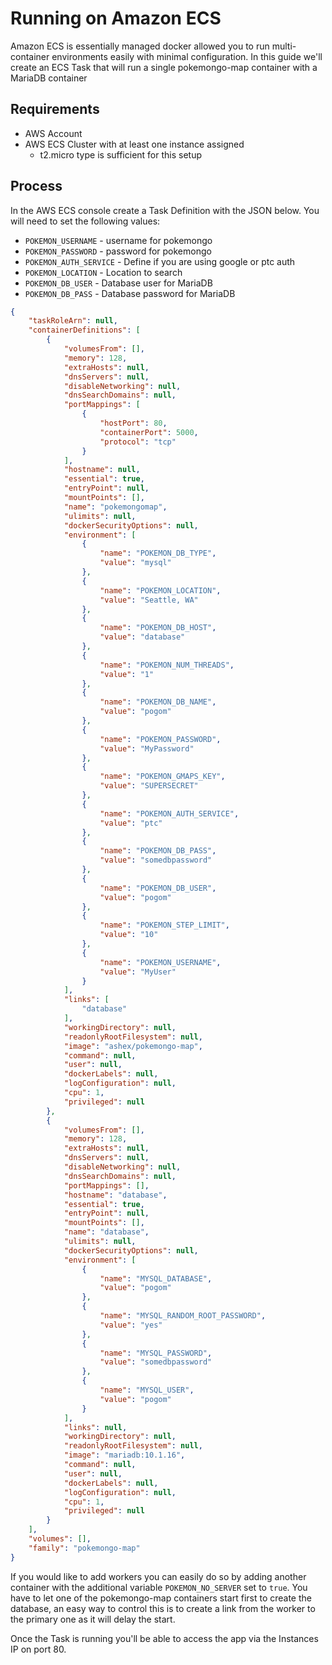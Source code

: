 # Running on Amazon ECS

Amazon ECS is essentially managed docker allowed you to run multi-container environments easily with minimal configuration. In this guide we'll create an ECS Task that will run a single pokemongo-map container with a MariaDB container

## Requirements

* AWS Account
* AWS ECS Cluster with at least one instance assigned
    * t2.micro type is sufficient for this setup

## Process


In the AWS ECS console create a Task Definition with the JSON below. You will need to set the following values:

* `POKEMON_USERNAME` - username for pokemongo
* `POKEMON_PASSWORD` - password for pokemongo
* `POKEMON_AUTH_SERVICE` - Define if you are using google or ptc auth
* `POKEMON_LOCATION` - Location to search
* `POKEMON_DB_USER` - Database user for MariaDB
* `POKEMON_DB_PASS` - Database password for MariaDB

```json
{
    "taskRoleArn": null,
    "containerDefinitions": [
        {
            "volumesFrom": [],
            "memory": 128,
            "extraHosts": null,
            "dnsServers": null,
            "disableNetworking": null,
            "dnsSearchDomains": null,
            "portMappings": [
                {
                    "hostPort": 80,
                    "containerPort": 5000,
                    "protocol": "tcp"
                }
            ],
            "hostname": null,
            "essential": true,
            "entryPoint": null,
            "mountPoints": [],
            "name": "pokemongomap",
            "ulimits": null,
            "dockerSecurityOptions": null,
            "environment": [
                {
                    "name": "POKEMON_DB_TYPE",
                    "value": "mysql"
                },
                {
                    "name": "POKEMON_LOCATION",
                    "value": "Seattle, WA"
                },
                {
                    "name": "POKEMON_DB_HOST",
                    "value": "database"
                },
                {
                    "name": "POKEMON_NUM_THREADS",
                    "value": "1"
                },
                {
                    "name": "POKEMON_DB_NAME",
                    "value": "pogom"
                },
                {
                    "name": "POKEMON_PASSWORD",
                    "value": "MyPassword"
                },
                {
                    "name": "POKEMON_GMAPS_KEY",
                    "value": "SUPERSECRET"
                },
                {
                    "name": "POKEMON_AUTH_SERVICE",
                    "value": "ptc"
                },
                {
                    "name": "POKEMON_DB_PASS",
                    "value": "somedbpassword"
                },
                {
                    "name": "POKEMON_DB_USER",
                    "value": "pogom"
                },
                {
                    "name": "POKEMON_STEP_LIMIT",
                    "value": "10"
                },
                {
                    "name": "POKEMON_USERNAME",
                    "value": "MyUser"
                }
            ],
            "links": [
                "database"
            ],
            "workingDirectory": null,
            "readonlyRootFilesystem": null,
            "image": "ashex/pokemongo-map",
            "command": null,
            "user": null,
            "dockerLabels": null,
            "logConfiguration": null,
            "cpu": 1,
            "privileged": null
        },
        {
            "volumesFrom": [],
            "memory": 128,
            "extraHosts": null,
            "dnsServers": null,
            "disableNetworking": null,
            "dnsSearchDomains": null,
            "portMappings": [],
            "hostname": "database",
            "essential": true,
            "entryPoint": null,
            "mountPoints": [],
            "name": "database",
            "ulimits": null,
            "dockerSecurityOptions": null,
            "environment": [
                {
                    "name": "MYSQL_DATABASE",
                    "value": "pogom"
                },
                {
                    "name": "MYSQL_RANDOM_ROOT_PASSWORD",
                    "value": "yes"
                },
                {
                    "name": "MYSQL_PASSWORD",
                    "value": "somedbpassword"
                },
                {
                    "name": "MYSQL_USER",
                    "value": "pogom"
                }
            ],
            "links": null,
            "workingDirectory": null,
            "readonlyRootFilesystem": null,
            "image": "mariadb:10.1.16",
            "command": null,
            "user": null,
            "dockerLabels": null,
            "logConfiguration": null,
            "cpu": 1,
            "privileged": null
        }
    ],
    "volumes": [],
    "family": "pokemongo-map"
}
```


If you would like to add workers you can easily do so by adding another container with the additional variable `POKEMON_NO_SERVER` set to `true`. You have to let one of the pokemongo-map containers start first to create the database, an easy way to control this is to create a link from the worker to the primary one as it will delay the start.

 Once the Task is running you'll be able to access the app via the Instances IP on port 80.
